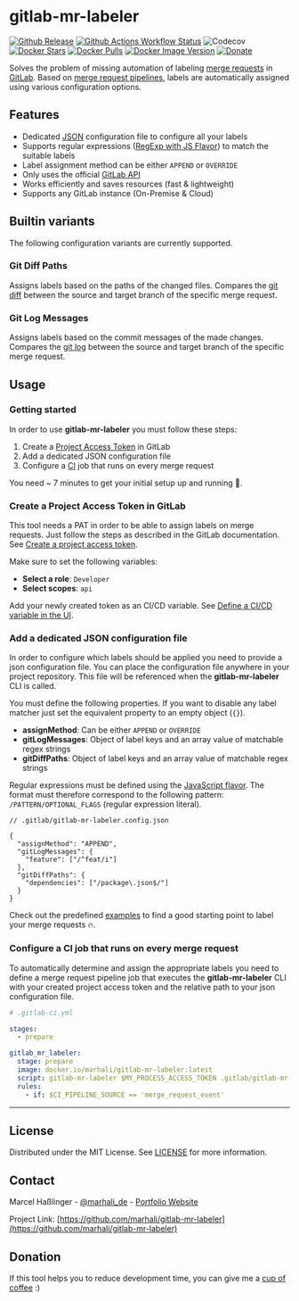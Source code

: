 # gitlab-mr-labeler

[![Github Release](https://img.shields.io/github/v/release/marhali/gitlab-mr-labeler?style=for-the-badge)](https://github.com/marhali/gitlab-mr-labeler/releases)
[![Github Actions Workflow Status](https://img.shields.io/github/actions/workflow/status/marhali/gitlab-mr-labeler/build.yml?style=for-the-badge)](https://github.com/marhali/gitlab-mr-labeler/actions)
![Codecov](https://img.shields.io/codecov/c/github/marhali/gitlab-mr-labeler?style=for-the-badge)
[![Docker Stars](https://img.shields.io/docker/stars/marhali/gitlab-mr-labeler?style=for-the-badge)](https://hub.docker.com/r/marhali/gitlab-mr-labeler)
[![Docker Pulls](https://img.shields.io/docker/pulls/marhali/gitlab-mr-labeler?style=for-the-badge)](https://hub.docker.com/r/marhali/gitlab-mr-labeler)
[![Docker Image Version](https://img.shields.io/docker/v/marhali/gitlab-mr-labeler?sort=semver&style=for-the-badge&label=Image%20Version)](https://hub.docker.com/r/marhali/gitlab-mr-labeler/tags)
[![Donate](https://img.shields.io/badge/Donate-PayPal-green.svg?style=for-the-badge)](https://paypal.me/marhalide)

Solves the problem of missing automation of labeling
[merge requests](https://docs.gitlab.com/ee/user/project/merge_requests/) in [GitLab](https://about.gitlab.com/). Based
on [merge request pipelines](https://docs.gitlab.com/ee/ci/pipelines/merge_request_pipelines.html), labels are
automatically assigned using various configuration options.

## Features

- Dedicated [JSON](https://de.wikipedia.org/wiki/JSON) configuration file to configure all your labels
- Supports regular expressions ([RegExp with JS Flavor](https://regex101.com/?flavor=javascript)) to match the suitable labels
- Label assignment method can be either `APPEND` or `OVERRIDE`
- Only uses the official [GitLab API](https://docs.gitlab.com/ee/api/merge_requests.html#update-mr)
- Works efficiently and saves resources (fast & lightweight)
- Supports any GitLab instance (On-Premise & Cloud)

## Builtin variants

The following configuration variants are currently supported.

### Git Diff Paths

Assigns labels based on the paths of the changed files.
Compares the [git diff](https://git-scm.com/docs/git-diff) between the source and target branch of the
specific merge request.

### Git Log Messages

Assigns labels based on the commit messages of the made changes.
Compares the [git log](https://git-scm.com/docs/git-log) between the source and target branch of the specific merge request.

## Usage

### Getting started

In order to use **gitlab-mr-labeler** you must follow these steps:

1. Create a [Project Access Token](https://docs.gitlab.com/ee/user/project/settings/project_access_tokens.html) in GitLab
2. Add a dedicated JSON configuration file
3. Configure a [CI](https://docs.gitlab.com/ee/ci/) job that runs on every merge request

You need ~ 7 minutes to get your initial setup up and running 🚀.

### Create a Project Access Token in GitLab

This tool needs a PAT in order to be able to assign labels on merge requests. Just follow the steps as described in the GitLab documentation.
See [Create a project access token](https://docs.gitlab.com/ee/user/project/settings/project_access_tokens.html#create-a-project-access-token).

Make sure to set the following variables:
- **Select a role**: `Developer`
- **Select scopes**: `api`

Add your newly created token as an CI/CD variable. See [Define a CI/CD variable in the UI](https://docs.gitlab.com/ee/ci/variables/#for-a-project).

### Add a dedicated JSON configuration file

In order to configure which labels should be applied you need to provide a json configuration file.
You can place the configuration file anywhere in your project repository. This file will be referenced when the **gitlab-mr-labeler** CLI is called.

You must define the following properties. If you want to disable any label matcher just set the equivalent property to an empty object (`{}`).

- **assignMethod**: Can be either `APPEND` or `OVERRIDE`
- **gitLogMessages**: Object of label keys and an array value of matchable regex strings
- **gitDiffPaths**: Object of label keys and an array value of matchable regex strings

Regular expressions must be defined using the [JavaScript flavor](https://developer.mozilla.org/en-US/docs/Web/JavaScript/Guide/Regular_expressions).
The format must therefore correspond to the following pattern: `/PATTERN/OPTIONAL_FLAGS` (regular expression literal).

```json5
// .gitlab/gitlab-mr-labeler.config.json

{
  "assignMethod": "APPEND",
  "gitLogMessages": {
    "feature": ["/^feat/i"]
  },
  "gitDiffPaths": {
    "dependencies": ["/package\.json$/"]
  }
}
```

Check out the predefined [examples](examples) to find a good starting point to label your merge requests 🔥.

### Configure a CI job that runs on every merge request

To automatically determine and assign the appropriate labels you need to define a merge request pipeline job that executes the **gitlab-mr-labeler** CLI
with your created project access token and the relative path to your json configuration file.

```yaml
# .gitlab-ci.yml

stages:
  - prepare

gitlab_mr_labeler:
  stage: prepare
  image: docker.io/marhali/gitlab-mr-labeler:latest
  script: gitlab-mr-labeler $MY_PROCESS_ACCESS_TOKEN .gitlab/gitlab-mr-labeler.config.json
  rules:
    - if: $CI_PIPELINE_SOURCE == 'merge_request_event'
```

---

## License

Distributed under the MIT License. See [LICENSE](LICENSE) for more information.

## Contact

Marcel Haßlinger - [@marhali_de](https://twitter.com/marhali_de) - [Portfolio Website](https://marhali.de)

Project Link: [https://github.com/marhali/gitlab-mr-labeler](https://github.com/marhali/gitlab-mr-labeler)

## Donation

If this tool helps you to reduce development time, you can give me a [cup of coffee](https://paypal.me/marhalide) :)
